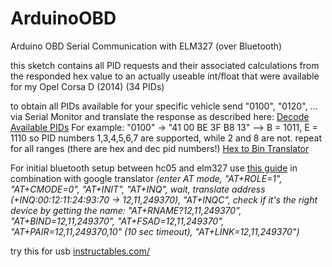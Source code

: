 # ArduinoOBD
Arduino OBD Serial Communication with ELM327 (over Bluetooth)

this sketch contains all PID requests and their associated calculations from the responded hex value to an actually useable int/float that were available for my Opel Corsa D (2014) (34 PIDs)

to obtain all PIDs available for your specific vehicle send "0100", "0120", ... via Serial Monitor and translate the response as described here: [Decode Available PIDs](https://en.wikipedia.org/wiki/OBD-II_PIDs#Mode_1_PID_00, "Wikipedia")
For example: "0100" -> "41 00 BE 3F B8 13" --> B = 1011, E = 1110 so PID numbers 1,3,4,5,6,7 are supported, while 2 and 8 are not. repeat for all ranges (there are hex and dec pid numbers!)
[Hex to Bin Translator](http://www.arndt-bruenner.de/mathe/scripts/Zahlensysteme.htm#hexbin, "Hex to Bin")

For initial bluetooth setup between hc05 and elm327 use [this guide](https://sites.google.com/site/grcbyte/electronica/arduino/obdii-bluetooth, "https://sites.google.com/site/grcbyte/...") in combination with google translator
*(enter AT mode, "AT+ROLE=1", "AT+CMODE=0", "AT+INIT", "AT+INQ", wait, translate address (+INQ:00:12:11:24:93:70  -> 12,11,249370), "AT+INQC", check if it's the right device by getting the name: "AT+RNAME?12,11,249370", "AT+BIND=12,11,249370", "AT+FSAD=12,11,249370", "AT+PAIR=12,11,249370,10" (10 sec timeout), "AT+LINK=12,11,249370")*

try this for usb [instructables.com/](http://www.instructables.com/id/Hack-an-ELM327-Cable-to-make-an-Arduino-OBD2-Scann/)


